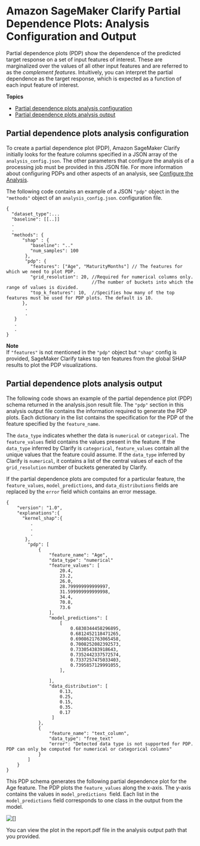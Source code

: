 # Amazon SageMaker Clarify Partial Dependence Plots: Analysis Configuration and Output<a name="clarify-partial-dependence-plots"></a>

Partial dependence plots \(PDP\) show the dependence of the predicted target response on a set of input features of interest\. These are marginalized over the values of all other input features and are referred to as the *complement features*\. Intuitively, you can interpret the partial dependence as the target response, which is expected as a function of each input feature of interest\.

**Topics**
+ [Partial dependence plots analysis configuration](#clarify-partial-dependence-plots-analysis-config)
+ [Partial dependence plots analysis output](#clarify-partial-dependence-plots-analysis-output)

## Partial dependence plots analysis configuration<a name="clarify-partial-dependence-plots-analysis-config"></a>

To create a partial dependence plot \(PDP\), Amazon SageMaker Clarify initially looks for the feature columns specified in a JSON array of the `analysis_config.json`\. The other parameters that configure the analysis of a processing job must be provided in this JSON file\. For more information about configuring PDPs and other aspects of an analysis, see [Configure the Analysis](clarify-processing-job-configure-analysis.md)\.

The following code contains an example of a JSON `"pdp"` object in the `"methods"` object of an `analysis_config.json`\. configuration file\.

```
{
  "dataset_type":...
  "baseline": [[..]]
  .
  .
  "methods": {
      "shap" : {
         "baseline": ".."
         "num_samples": 100
       }, 
       "pdp": {
         "features": ["Age", "MaturityMonths"] // The features for which we need to plot PDP.
         "grid_resolution": 20, //Required for numerical columns only. 
                                //The number of buckets into which the range of values is divided.
         "top_k_features": 10,  //Specifies how many of the top features must be used for PDP plots. The default is 10.
      },
       .
       .
   }
   .
   .
}
```

**Note**  
If `"features"` is not mentioned in the `"pdp"` object but `"shap"` config is provided, SageMaker Clarify takes top ten features from the global SHAP results to plot the PDP visualizations\.

## Partial dependence plots analysis output<a name="clarify-partial-dependence-plots-analysis-output"></a>

The following code shows an example of the partial dependence plot \(PDP\) schema returned in the analysis\.json result file\. The `"pdp"` section in this analysis output file contains the information required to generate the PDP plots\. Each dictionary in the list contains the specification for the PDP of the feature specified by the `feature_name`\. 

The `data_type` indicates whether the data is `numerical` or `categorical`\. The `feature_values` field contains the values present in the feature\. If the `data_type` inferred by Clarify is `categorical`, `feature_values` contain all the unique values that the feature could assume\. If the `data_type` inferred by Clarify is `numerical`, it contains a list of the central values of each of the `grid_resolution` number of buckets generated by Clarify\. 

If the partial dependence plots are computed for a particular feature, the `feature_values`, `model_predictions`, and `data_distributions` fields are replaced by the `error` field which contains an error message\.

```
{
    "version": "1.0",
    "explanations":{
      "kernel_shap":{
         .
         .
         .
       },
        "pdp": [
            {
                "feature_name": "Age",
                "data_type": "numerical"
                "feature_values": [
                    20.4,
                    23.2,
                    26.0,
                    28.799999999999997,
                    31.599999999999998,
                    34.4,
                    70.8,
                    73.6
                ],
                "model_predictions": [
                    [
                        0.6830344458296895,
                        0.6812452118471265,
                        0.6908621763065458,
                        0.7008252082392573,
                        0.733054383918643,
                        0.7352442337572574,
                        0.7337257475033403,
                        0.7395857129991055,
                    ],
            
                ],
                "data_distribution": [
                    0.13,
                    0.25,
                    0.15,
                    0.35.
                    0.17
                 ]   
            }, 
            {
                "feature_name": "text_column",
                "data_type": "free_text"
                "error": "Detected data type is not supported for PDP. PDP can only be computed for numerical or categorical columns"
            }
        ]
    }
}
```

This PDP schema generates the following partial dependence plot for the Age feature\. The PDP plots the `feature_values` along the x\-axis\. The y\-axis contains the values in `model_predictions `field\. Each list in the `model_predictions` field corresponds to one class in the output from the model\.

![\[\]](http://docs.aws.amazon.com/sagemaker/latest/dg/images/clarify-pdp-age-feature-image.png)

You can view the plot in the report\.pdf file in the analysis output path that you provided\.